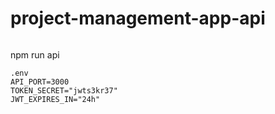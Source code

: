 # project-management-app-api
```
```
npm run api
```
.env
API_PORT=3000
TOKEN_SECRET="jwts3kr37"
JWT_EXPIRES_IN="24h"

```